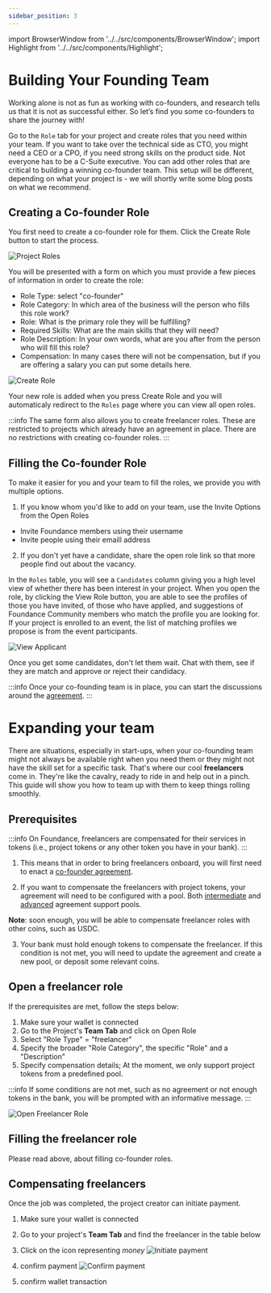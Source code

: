 ```yaml
---
sidebar_position: 3
---
```


import BrowserWindow from '../../src/components/BrowserWindow';
import Highlight from '../../src/components/Highlight';

# Building Your Founding Team

Working alone is not as fun as working with co-founders, and research tells us that it is not as successful either. So let’s find you some co-founders to share the journey with!

Go to the `Role` tab for your project and create roles that you need within your team. If you want to take over the technical side as CTO, you might need a CEO or a CPO, if you need strong skills on the product side. Not everyone has to be a C-Suite executive. You can add other roles that are critical to building a winning co-founder team. This setup will be different, depending on what your project is -  we will shortly write some blog posts on what we recommend.

## Creating a Co-founder Role

You first need to create a co-founder role for them. Click the <Highlight>Create Role</Highlight> button to start the process. 

<BrowserWindow url="https://app.foundance.org/projects/10000?tab=roles">

![Project Roles](/img/4-view-roles.png "Project Roles")
</BrowserWindow>

You will be presented with a form on which you must provide a few pieces of information in order to create the role:
- Role Type: select "co-founder"
- Role Category: In which area of the business will the person who fills this role work?
- Role: What is the primary role they will be fulfilling?
- Required Skills: What are the main skills that they will need?
- Role Description: In your own words, what are you after from the person who will fill this role?
- Compensation: In many cases there will not be compensation, but if you are offering a salary you can put some details here.

<BrowserWindow url="https://app.foundance.org/projects/10000?tab=roles">

![Create Role](/img/4-create-role.png "Create Role")
</BrowserWindow>

Your new role is added when you press <Highlight>Create Role</Highlight> and you will automaticaly redirect to the `Roles` page where you can view all open roles.

:::info 
  The same form also allows you to create freelancer roles. These are restricted to projects which already have an agreement in place. There are no restrictions with creating co-founder roles. 
:::

## Filling the Co-founder Role

To make it easier for you and your team to fill the roles, we provide you with multiple options.
1. If you know whom you'd like to add on your team, use the Invite Options from the Open Roles
-  Invite Foundance members using their username
-  Invite people using their emaill address
2. If you don't yet have a candidate, share the open role link so that more people find out about the vacancy.

In the `Roles` table, you will see a `Candidates` column giving you a high level view of whether there has been interest in your project. When you open the role, by clicking the <Highlight>View Role</Highlight> button, you are able to see the profiles of those you have invited, of those who have applied, and suggestions of Foundance Community members who match the profile you are looking for.
If your project is enrolled to an event, the list of matching profiles we propose is from the event participants.

<BrowserWindow url="https://app.foundance.org/projects/10000?tab=roles">

![View Applicant](/img/4-view-applicant.png "View Applicant")
</BrowserWindow>

Once you get some candidates, don't let them wait. Chat with them, see if they are match and approve or reject their candidacy. 

:::info
Once your co-founding team is in place, you can start the discussions around the [agreement](https://docs.foundance.org/category/creating-an-agreement).
:::

# Expanding your team

There are situations, especially in start-ups, when your co-founding team might not always be available right when you need them or they might not have the skill set for a specific task. That's where our cool **freelancers** come in. They're like the cavalry, ready to ride in and help out in a pinch. This guide will show you how to team up with them to keep things rolling smoothly. 
 
## Prerequisites

:::info
On Foundance, freelancers are compensated for their services in tokens (i.e., project tokens or any other token you have in your bank).
:::

1. This means that in order to bring freelancers onboard, you will first need to enact a [co-founder agreement](https://docs.foundance.org/category/creating-an-agreement). 

2. If you want to compensate the freelancers with project tokens, your agreement will need to be configured with a pool. Both [intermediate](https://docs.foundance.org/creating-an-agreement/make-agreement#equity-1) and [advanced](https://docs.foundance.org/creating-an-agreement/make-agreement#equity-1) agreement support pools. 

**Note**: soon enough, you will be able to compensate freelancer roles with other coins, such as USDC. 

3. Your bank must hold enough tokens to compensate the freelancer. If this condition is not met, you will need to update the agreement and create a new pool, or deposit some relevant coins.


## Open a freelancer role
If the prerequisites are met, follow the steps below:

1. Make sure your wallet is connected
2. Go to the Project's **Team Tab** and click on Open Role
3. Select "Role Type" = "freelancer"
4. Specify the broader "Role Category", the specific "Role" and a "Description"
5. Specify compensation details; At the moment, we only support project tokens from a predefined pool.

:::info
If some conditions are not met, such as no agreement or not enough tokens in the bank, you will be prompted with an informative message.
:::

![Open Freelancer Role](/img/4-create-freelancer-role.png "Open Freelancer Role")


## Filling the freelancer role

Please read above, about filling co-founder roles.

## Compensating freelancers

Once the job was completed, the project creator can initiate payment. 

1. Make sure your wallet is connected
2. Go to your project's **Team Tab** and find the freelancer in the table below
3. Click on the icon representing *money*
![Initiate payment](/img/4-initiate-freelancer-payment.png "Initiate payment")

4. confirm payment
![Confirm payment](/img/4-confirm-payment.png "Confirm payment")

5. confirm wallet transaction